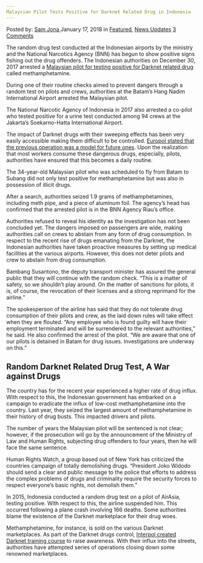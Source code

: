 ```yaml
---
Malaysian Pilot Tests Positive for Darknet Related Drug in Indonesia
---
```

<article class="post-listing post-24456 post type-post status-publish format-standard has-post-thumbnail hentry 
 tag-darknet tag-drug tag-indonesia tag-malaysian tag-pilot tag-positive tag-related tag-tests">
<div class="post-inner">
<span>Posted by: <a href="https://www.deepdotweb.com/author/samjona/" title="">Sam Jona </a></span>
<span>January 17, 2018</span>
<span>in <a href="https://www.deepdotweb.com/category/deepdot-news/" rel="category tag">Featured</a>, <a href="https://www.deepdotweb.com/category/news-updates/" rel="category tag">News Updates</a></span>
<span><a href="https://www.deepdotweb.com/2018/01/17/malaysian-pilot-tests-positive-darknet-related-drug-indonesia/#comments">3 Comments</a></span>


<p><a id="post-24456-_gjdgxs"></a> The random drug test conducted at the Indonesian airports by the ministry and the National Narcotics Agency (BNN) has begun to show positive signs fishing out the drug offenders. The Indonesian authorities on December 30, 2017 arrested a <a href="about:blank">Malaysian pilot for testing positive for Darknet related drug</a> called methamphetamine.</p>
<p>During one of their routine checks aimed to prevent dangers through a random test on pilots and crews, authorities at the Batam’s Hang Nadim International Airport arrested the Malaysian pilot.</p>
<p>The National Narcotic Agency of Indonesia in 2017 also arrested a co-pilot who tested positive for a urine test conducted among 94 crews at the Jakarta’s Soekarno-Hatta International Airport.</p>
<p>The impact of Darknet drugs with their sweeping effects has been very easily accessible making them difficult to be controlled. <a href="https://www.deepdotweb.com/2017/08/12/darknet-shut-model-future-operation-says-europol-official/">Europol stated that the previous operation was a model for future ones</a>. Upon the realization that most workers consume these dangerous drugs, especially, pilots, authorities have ensured that this becomes a daily routine.</p>
<p>The 34-year-old Malaysian pilot who was scheduled to fly from Batam to Subang did not only test positive for methamphetamine but was also in possession of illicit drugs.</p>
<p>After a search, authorities seized 1.9 grams of methamphetamines, including meth pipe, and a piece of aluminum foil. The agency’s head has confirmed that the arrested pilot is in the BNN Agency Riau&#8217;s office.</p>
<p>Authorities refused to reveal his identity as the investigation has not been concluded yet. The dangers imposed on passengers are wide, making authorities call on crews to abstain from any form of drug consumption. In respect to the recent rise of drugs emanating from the Darknet, the Indonesian authorities have taken proactive measures by setting up medical facilities at the various airports. However, this does not deter pilots and crew to abstain from drug consumption.</p>
<p>Bambang Susantono, the deputy transport minister has assured the general public that they will continue with the random check. “This is a matter of safety, so we shouldn’t play around. On the matter of sanctions for pilots, it is, of course, the revocation of their licenses and a strong reprimand for the airline.”</p>
<p>The spokesperson of the airline has said that they do not tolerate drug consumption of their pilots and crew, as the laid down rules will take effect when they are flouted. “Any employee who is found guilty will have their employment terminated and will be surrendered to the relevant authorities,” he said. He also confirmed the arrest of the pilot. “We are aware that one of our pilots is detained in Batam for drug issues. Investigations are underway on this.”</p>
<h2>Random Darknet Related Drug Test, A War against Drugs</h2>
<p>The country has for the recent year experienced a higher rate of drug influx. With respect to this, the Indonesian government has embarked on a campaign to eradicate the influx of low-cost methamphetamine into the country. Last year, they seized the largest amount of methamphetamine in their history of drug busts. This impacted drivers and pilots.</p>
<p>The number of years the Malaysian pilot will be sentenced is not clear; however, if the prosecution will go by the announcement of the Ministry of Law and Human Rights, subjecting drug offenders to four years, then he will face the same sentence.</p>
<p>Human Rights Watch, a group based out of New York has criticized the countries campaign of totally demolishing drugs. “President Joko Widodo should send a clear and public message to the police that efforts to address the complex problems of drugs and criminality require the security forces to respect everyone’s basic rights, not demolish them.”</p>
<p>In 2015, Indonesia conducted a random drug test on a pilot of AirAsia, testing positive. With respect to this, the airline suspended him. This occurred following a plane crash involving 166 deaths. Some authorities blame the existence of the Darknet marketplace for their drug woes.</p>
<p>Methamphetamine, for instance, is sold on the various Darknet marketplaces. As part of the Darknet drugs control, <a href="https://www.deepdotweb.com/2015/08/02/interpol-creates-darknet-training-course/">Interpol created Darknet training course</a> to raise awareness. With their influx into the streets, authorities have attempted series of operations closing down some renowned marketplaces.</p>
</div>
<span style="display:none"><a href="https://www.deepdotweb.com/tag/darknet/" rel="tag">darknet</a>  <a href="https://www.deepdotweb.com/tag/indonesia/" rel="tag">indonesia</a> <a href="https://www.deepdotweb.com/tag/malaysian/" rel="tag">malaysian</a> <a href="https://www.deepdotweb.com/tag/pilot/" rel="tag">pilot</a> <a href="https://www.deepdotweb.com/tag/positive/" rel="tag">positive</a> <a href="https://www.deepdotweb.com/tag/related/" rel="tag">related</a> <a href="https://www.deepdotweb.com/tag/tests/" rel="tag">tests</a></span> <span style="display:none" class="updated">2018-01-17</span>
<div style="display:none" class="vcard author" itemprop="author" itemscope itemtype="http://schema.org/Person"><strong class="fn" itemprop="name"><a href="https://www.deepdotweb.com/author/samjona/" title="Posts by Sam Jona" rel="author">Sam Jona</a></strong></div>
</div>
</article>

